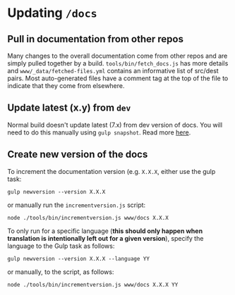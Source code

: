 # Updating `/docs`

## Pull in documentation from other repos

Many changes to the overall documentation come from other repos and are simply pulled together by a build. `tools/bin/fetch_docs.js` has more details and `www/_data/fetched-files.yml` contains an informative list of src/dest pairs. Most auto-generated files have a comment tag at the top of the file to indicate that they come from elsewhere.

## Update latest (x.y) from `dev`

Normal build doesn't update latest (7.x) from dev version of docs. You will need to do this manually using `gulp snapshot`. Read more [here](https://github.com/apache/cordova-docs/blob/master/gulpfile.js#L212).

## Create new version of the docs

To increment the documentation version (e.g. `X.X.X`, either use the gulp task:

    gulp newversion --version X.X.X

or manually run the `incrementversion.js` script:

    node ./tools/bin/incrementversion.js www/docs X.X.X

To only run for a specific language (__this should only happen when translation is intentionally left out for a given version__), specify the language to the Gulp task as follows:

    gulp newversion --version X.X.X --language YY

or manually, to the script, as follows:

    node ./tools/bin/incrementversion.js www/docs X.X.X YY
